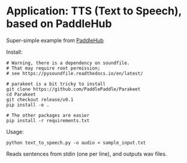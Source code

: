 # Application: TTS (Text to Speech), based on PaddleHub

Super-simple example from <a href="https://www.paddlepaddle.org.cn/hubdetail?name=fastspeech_ljspeech&en_category=TextToSpeech">PaddleHub</a>

Install:
   ```shell
   # Warning, there is a dependency on soundfile.
   # That may require root permission;
   # see https://pysoundfile.readthedocs.io/en/latest/

   # parakeet is a bit tricky to install
   git clone https://github.com/PaddlePaddle/Parakeet
   cd Parakeet
   git checkout release/v0.1
   pip install -e .

   # The other packages are easier
   pip install -r requirements.txt
```

Usage:
   ```shell
   python text_to_speech.py -o audio < sample_input.txt
```

Reads sentences from stdin (one per line), and outputs wav files.


